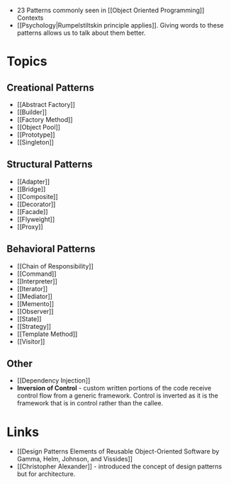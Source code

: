 * 23 Patterns commonly seen in [[Object Oriented Programming]] Contexts
* [[Psychology|Rumpelstiltskin principle applies]]. Giving words to these patterns allows us to talk about them better. 

# Topics
## Creational Patterns
* [[Abstract Factory]]
* [[Builder]]
* [[Factory Method]]
* [[Object Pool]]
* [[Prototype]]
* [[Singleton]]
## Structural Patterns
* [[Adapter]]
* [[Bridge]]
* [[Composite]]
* [[Decorator]]
* [[Facade]]
* [[Flyweight]]
* [[Proxy]]
## Behavioral Patterns
* [[Chain of Responsibility]]
* [[Command]]
* [[Interpreter]]
* [[Iterator]]
* [[Mediator]]
* [[Memento]]
* [[Observer]]
* [[State]]
* [[Strategy]]
* [[Template Method]]
* [[Visitor]]
## Other
* [[Dependency Injection]]
* **Inversion of Control** - custom written portions of the code receive control flow from a generic framework. Control is inverted as it is the framework that is in control rather than the callee.
# Links
* [[Design Patterns Elements of Reusable Object-Oriented Software by Gamma, Helm, Johnson, and Vissides]]
* [[Christopher Alexander]] - introduced the concept of design patterns but for architecture. 